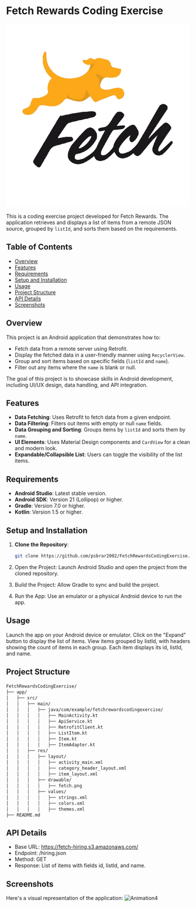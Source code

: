 # Fetch Rewards Coding Exercise

![Fetch Rewards Logo](app/src/main/res/drawable/fetch.png) 

This is a coding exercise project developed for Fetch Rewards. The application retrieves and displays a list of items from a remote JSON source, grouped by `listId`, and sorts them based on the requirements.

## Table of Contents

- [Overview](#overview)
- [Features](#features)
- [Requirements](#requirements)
- [Setup and Installation](#setup-and-installation)
- [Usage](#usage)
- [Project Structure](#project-structure)
- [API Details](#api-details)
- [Screenshots](#screenshots)


## Overview

This project is an Android application that demonstrates how to:

- Fetch data from a remote server using Retrofit.
- Display the fetched data in a user-friendly manner using `RecyclerView`.
- Group and sort items based on specific fields (`listId` and `name`).
- Filter out any items where the `name` is blank or null.

The goal of this project is to showcase skills in Android development, including UI/UX design, data handling, and API integration.

## Features

- **Data Fetching**: Uses Retrofit to fetch data from a given endpoint.
- **Data Filtering**: Filters out items with empty or null `name` fields.
- **Data Grouping and Sorting**: Groups items by `listId` and sorts them by `name`.
- **UI Elements**: Uses Material Design components and `CardView` for a clean and modern look.
- **Expandable/Collapsible List**: Users can toggle the visibility of the list items.

## Requirements

- **Android Studio**: Latest stable version.
- **Android SDK**: Version 21 (Lollipop) or higher.
- **Gradle**: Version 7.0 or higher.
- **Kotlin**: Version 1.5 or higher.

## Setup and Installation

1. **Clone the Repository**:
   ```bash
   git clone https://github.com/psbrar2002/FetchRewardsCodingExercise.git
2. Open the Project: Launch Android Studio and open the project from the cloned repository.

3. Build the Project: Allow Gradle to sync and build the project.

4. Run the App: Use an emulator or a physical Android device to run the app.

## Usage
Launch the app on your Android device or emulator.
Click on the "Expand" button to display the list of items.
View items grouped by listId, with headers showing the count of items in each group.
Each item displays its id, listId, and name.

## Project Structure
```plaintext
FetchRewardsCodingExercise/
├── app/
│   ├── src/
│   │   ├── main/
│   │   │   ├── java/com/example/fetchrewardscodingexercise/
│   │   │   │   ├── MainActivity.kt
│   │   │   │   ├── ApiService.kt
│   │   │   │   ├── RetrofitClient.kt
│   │   │   │   ├── ListItem.kt
│   │   │   │   ├── Item.kt
│   │   │   │   ├── ItemAdapter.kt
│   │   ├── res/
│   │   │   ├── layout/
│   │   │   │   ├── activity_main.xml
│   │   │   │   ├── category_header_layout.xml
│   │   │   │   ├── item_layout.xml
│   │   │   ├── drawable/
│   │   │   │   ├── fetch.png
│   │   │   ├── values/
│   │   │   │   ├── strings.xml
│   │   │   │   ├── colors.xml
│   │   │   │   ├── themes.xml
├── README.md
```
## API Details
- Base URL: https://fetch-hiring.s3.amazonaws.com/
- Endpoint: /hiring.json
- Method: GET
- Response: List of items with fields id, listId, and name.

## Screenshots
Here's a visual representation of the application:
![Animation4](https://github.com/user-attachments/assets/49df4023-6a7e-4e88-982e-44d2b2d993b7)


